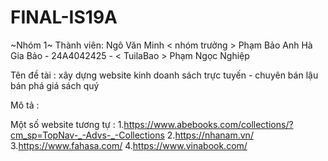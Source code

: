 # FINAL-IS19A
~Nhóm 1~
Thành viên: 
        Ngô Văn Minh < nhóm trưởng > 
        Phạm Bảo Anh
        Hà Gia Bảo - 24A4042425 - < TuilaBao >
        Phạm Ngọc Nghiệp 

Tên đề tài : xây dựng website kinh doanh sách trực tuyến - chuyên bán lậu bán phá giá sách quý

Mô tả : 

Một số website tương tự : 
        1.https://www.abebooks.com/collections/?cm_sp=TopNav-_-Advs-_-Collections
        2.https://nhanam.vn/
        3.https://www.fahasa.com/
        4.https://www.vinabook.com/
